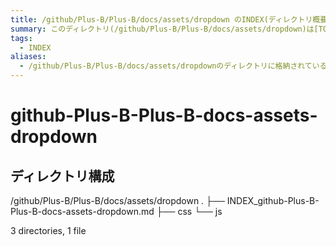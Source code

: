 ```yaml
---
title: /github/Plus-B/Plus-B/docs/assets/dropdown のINDEX(ディレクトリ概要)
summary: このディレクトリ(/github/Plus-B/Plus-B/docs/assets/dropdown)は[TODO:XXXX(このディレクトリに保存するファイルの説明を書く)]を格納する場所です。
tags:
  - INDEX
aliases:
  - /github/Plus-B/Plus-B/docs/assets/dropdownのディレクトリに格納されている資料について(INDEX:索引)
---
```


# github-Plus-B-Plus-B-docs-assets-dropdown

## ディレクトリ構成

/github/Plus-B/Plus-B/docs/assets/dropdown
.
├── INDEX_github-Plus-B-Plus-B-docs-assets-dropdown.md
├── css
└── js

3 directories, 1 file


